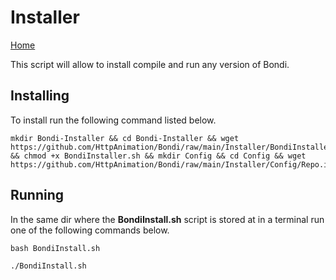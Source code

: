 # Installer
[Home](../README.md)

This script will allow to install compile and run any version of Bondi.

## Installing
To install run the following command listed below.

```
mkdir Bondi-Installer && cd Bondi-Installer && wget https://github.com/HttpAnimation/Bondi/raw/main/Installer/BondiInstaller.sh && chmod +x BondiInstaller.sh && mkdir Config && cd Config && wget https://github.com/HttpAnimation/Bondi/raw/main/Installer/Config/Repo.ini 
```

## Running
In the same dir where the **BondiInstall.sh** script is stored at in a terminal run one of the following commands below.

```
bash BondiInstall.sh
```

```
./BondiInstall.sh
```
